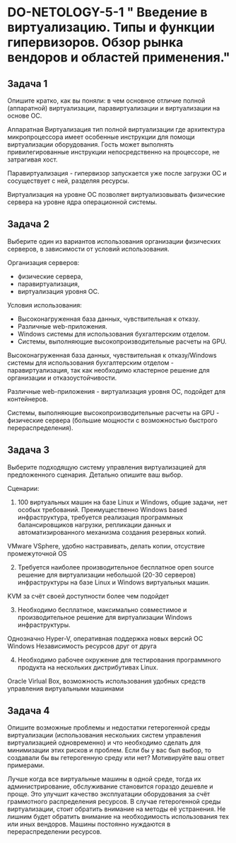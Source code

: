# DO-NETOLOGY-5-1 " Введение в виртуализацию. Типы и функции гипервизоров. Обзор рынка вендоров и областей применения."

## Задача 1

Опишите кратко, как вы поняли: в чем основное отличие полной (аппаратной) виртуализации, паравиртуализации и виртуализации на основе ОС.

Аппаратная Виртуализация тип полной виртуализации где архитектура микропроцессора имеет особенные инструкции для помощи виртуализации оборудования. 
Гость может выполнять привилегированные инструкции непосредственно на процессоре, не затрагивая хост.

Паравиртуализация - гипервизор запускается уже после загрузки ОС и сосуществует с ней, разделяя ресурсы.

Виртуализация на уровне ОС позволяет виртуализовывать физические сервера на уровне ядра операционной системы.

## Задача 2

Выберите один из вариантов использования организации физических серверов, в зависимости от условий использования.

Организация серверов:
- физические сервера,
- паравиртуализация,
- виртуализация уровня ОС.

Условия использования:
- Высоконагруженная база данных, чувствительная к отказу.
- Различные web-приложения.
- Windows системы для использования бухгалтерским отделом.
- Системы, выполняющие высокопроизводительные расчеты на GPU.

Высоконагруженная база данных, чувствительная к отказу/Windows системы для использования бухгалтерским отделом - паравиртуализация, так как необходимо кластерное решение для организации и отказоустойчивости.

Различные web-приложения - виртуализация уровня ОС, подойдет для контейнеров.

Системы, выполняющие высокопроизводительные расчеты на GPU - физические сервера (большие мощности с возможностью быстрого перераспределения).

## Задача 3

Выберите подходящую систему управления виртуализацией для предложенного сценария. Детально опишите ваш выбор.

Сценарии:

1. 100 виртуальных машин на базе Linux и Windows, общие задачи, нет особых требований. Преимущественно Windows based инфраструктура, требуется реализация программных балансировщиков нагрузки, репликации данных и автоматизированного механизма создания резервных копий.

VMware VSphere, удобно настравивать, делать копии, отсуствие промежуточной OS

2. Требуется наиболее производительное бесплатное open source решение для виртуализации небольшой (20-30 серверов) инфраструктуры на базе Linux и Windows виртуальных машин.

KVM за счёт своей доступности более чем подойдет

3. Необходимо бесплатное, максимально совместимое и производительное решение для виртуализации Windows инфраструктуры.

Однозначно Hyper-V, оперативная поддержка новых версий ОС Windows Независимость ресурсов друг от друга

4. Необходимо рабочее окружение для тестирования программного продукта на нескольких дистрибутивах Linux.

Oracle Virlual Box, возможность использования удобных средств управления виртуальными машинами

## Задача 4

Опишите возможные проблемы и недостатки гетерогенной среды виртуализации (использования нескольких систем управления виртуализацией одновременно) и что необходимо сделать для минимизации этих рисков и проблем. Если бы у вас был выбор, то создавали бы вы гетерогенную среду или нет? Мотивируйте ваш ответ примерами.

Лучше когда все виртуальные машины в одной среде, тогда их администрирование, обслуживание становится гораздо дешевле и проще.
Это улучшит качество эксплуатации оборудования за счёт граммотного распределения ресурсов. В случае гетерогенной среды виртуализации, стоит обратить внимание на методы её устранения.
Не лишним будет обратить внимание на необходимость использования тех или иных вендоров. Машины постоянно нуждаются в перераспределении ресурсов.
